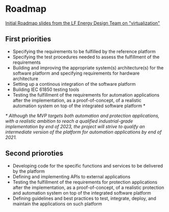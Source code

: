 # Roadmap

[Initial Roadmap slides from the LF Energy Design Team on "virtualization"](/roadmap-docs/SEAPATH%20Initial%20Roadmap%20-%20final%20version.pptx)

## First priorities
- Specifying the requirements to be fulfilled by the reference platform
- Specifying the test procedures needed to assess the fulfillment of the requirements
- Building and improving the appropriate system(s) architecture(s) for the software platform and specifying requirements for hardware architecture
- Setting up a continous integration of the software platform
- Building IEC 61850 testing tools
- Testing the fulfillment of the requirements for automation applications after the implementation, as a proof-of-concept, of a realistic automation system on top of the integrated software platform \*

*\* Although the MVP targets both automation and protection applications, with a realistic ambition to reach a qualified industrial-grade implementation by end of 2023, the project will strive to qualify an intermediate version of the platform for automation applications by end of 2021.*

## Second prioroties
- Developing code for the specific functions and services to be delivered by the platform
- Defining and implementing APIs to external applications
- Testing the fulfillment of the requirements for protection applications after the implementation, as a proof-of-concept, of a realistic protection and automation system on top of the integrated software platform
- Defining guidelines and best practices to test, integrate, deploy, and maintain the applications on such platform
